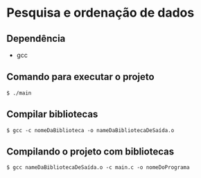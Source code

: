 # Pesquisa e ordenação de dados


## Dependência

* gcc


## Comando para executar o projeto

```
$ ./main
```


## Compilar bibliotecas

```
$ gcc -c nomeDaBiblioteca -o nameDaBibliotecaDeSaída.o
```

## Compilando o projeto com bibliotecas

```
$ gcc nameDaBibliotecaDeSaída.o -c main.c -o nomeDoPrograma
```

